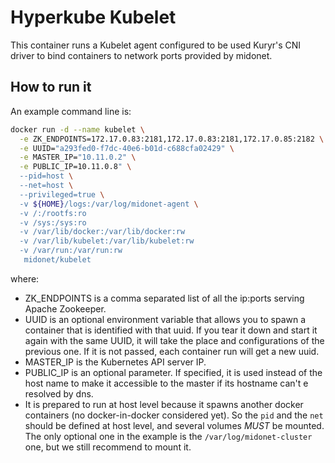 # Hyperkube Kubelet

This container runs a Kubelet agent configured to be used Kuryr's
CNI driver to bind containers to network ports provided by midonet.

## How to run it

An example command line is:

```bash
docker run -d --name kubelet \
  -e ZK_ENDPOINTS=172.17.0.83:2181,172.17.0.83:2181,172.17.0.85:2182 \
  -e UUID="a293fed0-f7dc-40e6-b01d-c688cfa02429" \
  -e MASTER_IP="10.11.0.2" \
  -e PUBLIC_IP=10.11.0.8" \
  --pid=host \
  --net=host \
  --privileged=true \
  -v ${HOME}/logs:/var/log/midonet-agent \
  -v /:/rootfs:ro
  -v /sys:/sys:ro
  -v /var/lib/docker:/var/lib/docker:rw
  -v /var/lib/kubelet:/var/lib/kubelet:rw
  -v /var/run:/var/run:rw
   midonet/kubelet
```

where:

* ZK\_ENDPOINTS is a comma separated list of all the ip:ports serving
  Apache Zookeeper.
* UUID is an optional environment variable that allows you to spawn a container
  that is identified with that uuid. If you tear it down and start it again
  with the same UUID, it will take the place and configurations of the previous
  one. If it is not passed, each container run will get a new uuid.
* MASTER\_IP is the Kubernetes API server IP.
* PUBLIC\_IP is an optional parameter. If specified, it is used instead of the host
  name to make it accessible to the master if its hostname can't e resolved by dns.
* It is prepared to run at host level because it spawns another docker
  containers (no docker-in-docker considered yet). So the `pid` and the `net`
  should be defined at host level, and several volumes *MUST* be mounted. The only
  optional one in the example is the `/var/log/midonet-cluster` one, but we still
  recommend to mount it.
